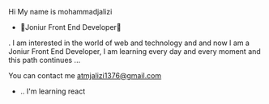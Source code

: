 Hi My name is mohammadjalizi

- 🔭Joniur Front End Developer👨



.
I am interested in the world of web and technology and  and now I am a Joniur Front End Developer, I am learning every day and every moment and this path continues ...

 You can contact me atmjalizi1376@gmail.com
- ..
 I'm learning react



